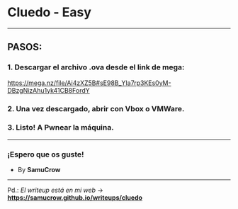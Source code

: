 # Cluedo - Easy
---
## PASOS:

### 1. Descargar el archivo .ova desde el link de mega:

   https://mega.nz/file/Ai4zXZ5B#sE98B_YIa7rp3KEs0yM-DBzgNizAhu1yk41CB8FordY

### 2. Una vez descargado, abrir con Vbox o VMWare.

### 3. Listo! A Pwnear la máquina.

---

### ¡Espero que os guste!

- By **SamuCrow**
---
Pd.: *El writeup está en mi web* -> **https://samucrow.github.io/writeups/cluedo**
